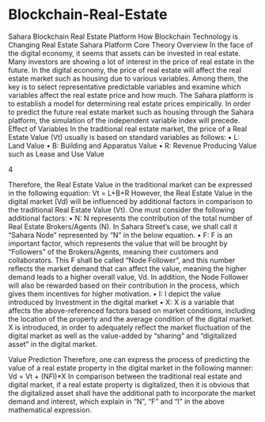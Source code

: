 # Blockchain-Real-Estate
Sahara Blockchain Real Estate Platform
How Blockchain Technology is Changing Real Estate
Sahara Platform Core Theory Overview
In the face of the digital economy, it seems that assets can be invested in real
estate. Many investors are showing a lot of interest in the price of real estate
in the future.
In the digital economy, the price of real estate will affect the real estate
market such as housing due to various variables.
Among them, the key is to select representative predictable variables and
examine which variables affect the real estate price and how much.
The Sahara platform is to establish a model for determining real estate prices
empirically.
In order to predict the future real estate market such as housing through
the Sahara platform, the simulation of the independent variable index will
precede.
Effect of Variables
In the traditional real estate market, the price of a Real Estate Value (Vt)
usually is based on standard variables as follows:
• L: Land Value
• B: Building and Apparatus Value
• R: Revenue Producing Value such as Lease and Use Value

4

Therefore, the Real Estate Value in the traditional market can be expressed in
the following equation:
Vt = L+B+R
However, the Real Estate Value in the digital market (Vd) will be influenced by
additional factors in comparison to the traditional Real Estate Value (Vt).
One must consider the following additional factors:
• N: N represents the contribution of the total number of Real Estate
Brokers/Agents (N). In Sahara Street’s case, we shall call it “Sahara Node”
represented by “N” in the below equation.
• F: F is an important factor, which represents the value that will be brought
by “Followers” of the Brokers/Agents, meaning their customers and
collaborators. This F shall be called “Node Follower”, and this number reflects
the market demand that can affect the value, meaning the higher demand
leads to a higher overall value, Vd. In addition, the Node Follower will also be
rewarded based on their contribution in the process, which gives them
incentives for higher motivation.
• I: I depict the value introduced by Investment in the digital market
• X: X is a variable that affects the above-referenced factors based on
market conditions, including the location of the property and the average
condition of the digital market. X is introduced, in order to adequately reflect
the market fluctuation of the digital market as well as the value-added by
“sharing” and “digitalized asset” in the digital market.

Value Prediction
Therefore, one can express the process of predicting the value of a real
estate property in the digital market in the following manner:
Vd = Vt + (N*F*I)*X
In comparison between the traditional real estate and digital market, if a real
estate property is digitalized, then it is obvious that the digitalized asset shall
have the additional path to incorporate the market demand and interest,
which explain in “N”, “F” and “I” in the above mathematical expression.
